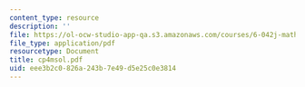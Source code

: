 ```yaml
---
content_type: resource
description: ''
file: https://ol-ocw-studio-app-qa.s3.amazonaws.com/courses/6-042j-mathematics-for-computer-science-fall-2005/eee3b2c0826a243b7e49d5e25c0e3814_cp4msol.pdf
file_type: application/pdf
resourcetype: Document
title: cp4msol.pdf
uid: eee3b2c0-826a-243b-7e49-d5e25c0e3814
---
```

